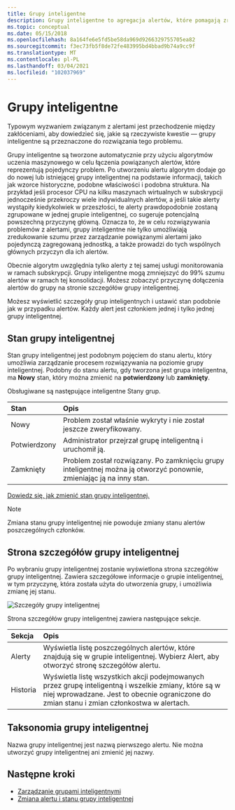 ```yaml
---
title: Grupy inteligentne
description: Grupy inteligentne to agregacja alertów, które pomagają zredukować hałas alertów
ms.topic: conceptual
ms.date: 05/15/2018
ms.openlocfilehash: 8a164fe6e5fd5be58da969d9266329755705ea82
ms.sourcegitcommit: f3ec73fb5f8de72fe483995bd4bbad9b74a9cc9f
ms.translationtype: MT
ms.contentlocale: pl-PL
ms.lasthandoff: 03/04/2021
ms.locfileid: "102037969"
---
```

# <a name="smart-groups"></a>Grupy inteligentne

Typowym wyzwaniem związanym z alertami jest przechodzenie między zakłóceniami, aby dowiedzieć się, jakie są rzeczywiste kwestie — grupy inteligentne są przeznaczone do rozwiązania tego problemu.  

Grupy inteligentne są tworzone automatycznie przy użyciu algorytmów uczenia maszynowego w celu łączenia powiązanych alertów, które reprezentują pojedynczy problem.  Po utworzeniu alertu algorytm dodaje go do nowej lub istniejącej grupy inteligentnej na podstawie informacji, takich jak wzorce historyczne, podobne właściwości i podobna struktura. Na przykład jeśli procesor CPU na kilku maszynach wirtualnych w subskrypcji jednocześnie przekroczy wiele indywidualnych alertów, a jeśli takie alerty wystąpiły kiedykolwiek w przeszłości, te alerty prawdopodobnie zostaną zgrupowane w jednej grupie inteligentnej, co sugeruje potencjalną powszechną przyczynę główną. Oznacza to, że w celu rozwiązywania problemów z alertami, grupy inteligentne nie tylko umożliwiają zredukowanie szumu przez zarządzanie powiązanymi alertami jako pojedynczą zagregowaną jednostką, a także prowadzi do tych wspólnych głównych przyczyn dla ich alertów.

Obecnie algorytm uwzględnia tylko alerty z tej samej usługi monitorowania w ramach subskrypcji. Grupy inteligentne mogą zmniejszyć do 99% szumu alertów w ramach tej konsolidacji. Możesz zobaczyć przyczynę dołączenia alertów do grupy na stronie szczegółów grupy inteligentnej.

Możesz wyświetlić szczegóły grup inteligentnych i ustawić stan podobnie jak w przypadku alertów. Każdy alert jest członkiem jednej i tylko jednej grupy inteligentnej. 

## <a name="smart-group-state"></a>Stan grupy inteligentnej

Stan grupy inteligentnej jest podobnym pojęciem do stanu alertu, który umożliwia zarządzanie procesem rozwiązywania na poziomie grupy inteligentnej. Podobny do stanu alertu, gdy tworzona jest grupa inteligentna, ma **Nowy** stan, który można zmienić na **potwierdzony** lub **zamknięty**.

Obsługiwane są następujące inteligentne Stany grup.

| Stan | Opis |
|:---|:---|
| Nowy | Problem został właśnie wykryty i nie został jeszcze zweryfikowany. |
| Potwierdzony | Administrator przejrzał grupę inteligentną i uruchomił ją. |
| Zamknięty | Problem został rozwiązany. Po zamknięciu grupy inteligentnej można ją otworzyć ponownie, zmieniając ją na inny stan. |

[Dowiedz się, jak zmienić stan grupy inteligentnej.](./alerts-managing-alert-states.md?toc=%2fazure%2fazure-monitor%2ftoc.json)

> [!NOTE]
>  Zmiana stanu grupy inteligentnej nie powoduje zmiany stanu alertów poszczególnych członków.

## <a name="smart-group-details-page"></a>Strona szczegółów grupy inteligentnej

Po wybraniu grupy inteligentnej zostanie wyświetlona strona szczegółów grupy inteligentnej. Zawiera szczegółowe informacje o grupie inteligentnej, w tym przyczynę, która została użyta do utworzenia grupy, i umożliwia zmianę jej stanu.
 
![Szczegóły grupy inteligentnej](media/alerts-smartgroups-overview/smart-group-detail.png)


Strona szczegółów grupy inteligentnej zawiera następujące sekcje.

| Sekcja | Opis |
|:---|:---|
| Alerty | Wyświetla listę poszczególnych alertów, które znajdują się w grupie inteligentnej. Wybierz Alert, aby otworzyć stronę szczegółów alertu. |
| Historia | Wyświetla listę wszystkich akcji podejmowanych przez grupę inteligentną i wszelkie zmiany, które są w niej wprowadzane. Jest to obecnie ograniczone do zmian stanu i zmian członkostwa w alertach. |

## <a name="smart-group-taxonomy"></a>Taksonomia grupy inteligentnej

Nazwa grupy inteligentnej jest nazwą pierwszego alertu. Nie można utworzyć grupy inteligentnej ani zmienić jej nazwy.

## <a name="next-steps"></a>Następne kroki

- [Zarządzanie grupami inteligentnymi](./alerts-managing-smart-groups.md?toc=%2fazure%2fazure-monitor%2ftoc.json)
- [Zmiana alertu i stanu grupy inteligentnej](./alerts-managing-alert-states.md?toc=%2fazure%2fazure-monitor%2ftoc.json)